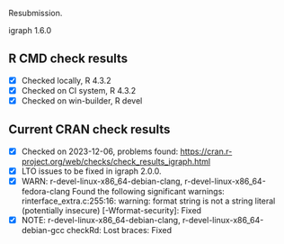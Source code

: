 Resubmission.

igraph 1.6.0

## R CMD check results

- [x] Checked locally, R 4.3.2
- [x] Checked on CI system, R 4.3.2
- [x] Checked on win-builder, R devel

## Current CRAN check results

- [x] Checked on 2023-12-06, problems found: https://cran.r-project.org/web/checks/check_results_igraph.html
- [x] LTO issues to be fixed in igraph 2.0.0.
- [x] WARN: r-devel-linux-x86_64-debian-clang, r-devel-linux-x86_64-fedora-clang
     Found the following significant warnings:
     rinterface_extra.c:255:16: warning: format string is not a string literal (potentially insecure) [-Wformat-security]: Fixed
- [x] NOTE: r-devel-linux-x86_64-debian-clang, r-devel-linux-x86_64-debian-gcc
     checkRd: Lost braces: Fixed
